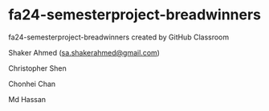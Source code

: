 # fa24-semesterproject-breadwinners
fa24-semesterproject-breadwinners created by GitHub Classroom

Shaker Ahmed ([sa.shakerahmed@gmail.com](mailto:sa.shakerahmed@gmail.com))

Christopher Shen

Chonhei Chan

Md Hassan
